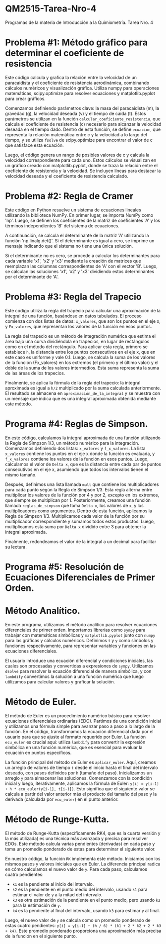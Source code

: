 # QM2515-Tarea-Nro-4
Programas de la materia de Introducción a la Quimiometría. Tarea Nro. 4
# Problema #1: Método gráfico para determinar el coeficiente de resistencia

Este código calcula y grafica la relación entre la velocidad de un paracaidista y el coeficiente de resistencia aerodinámica, combinando cálculos numéricos y visualización gráfica. Utiliza numpy para operaciones matemáticas, scipy.optimize para resolver ecuaciones y matplotlib.pyplot para crear gráficos.

Comenzamos definiendo parámetros clave: la masa del paracaidista (m), la gravedad (g), la velocidad deseada (v) y el tiempo de caída (t). Estos parámetros se utilizan en la función `calcular_coeficiente_resistencia`, que calcula el coeficiente de resistencia (c) necesario para alcanzar la velocidad deseada en el tiempo dado. Dentro de esta función, se define `ecuacion`, que representa la relación matemática entre c y la velocidad a lo largo del tiempo, y se utiliza `fsolve` de scipy.optimize para encontrar el valor de c que satisface esta ecuación.

Luego, el código genera un rango de posibles valores de c y calcula la velocidad correspondiente para cada uno. Estos cálculos se visualizan en un gráfico creado con matplotlib.pyplot, donde se traza la relación entre el coeficiente de resistencia y la velocidad. Se incluyen líneas para destacar la velocidad deseada y el coeficiente de resistencia calculado.

# Problema #2: Regla de Cramer

Este código en Python resuelve un sistema de ecuaciones lineales utilizando la biblioteca NumPy. En primer lugar, se importa NumPy como 'np'. Luego, se definen los coeficientes de la matriz de coeficientes 'A' y los términos independientes 'B' del sistema de ecuaciones.

A continuación, se calcula el determinante de la matriz 'A' utilizando la función 'np.linalg.det()'. Si el determinante es igual a cero, se imprime un mensaje indicando que el sistema no tiene una única solución.

Si el determinante no es cero, se procede a calcular los determinantes para cada variable 'x1', 'x2' y 'x3' mediante la creación de matrices que reemplazan las columnas correspondientes de 'A' con el vector 'B'. Luego, se calculan las soluciones 'x1', 'x2' y 'x3' dividiendo estos determinantes por el determinante de 'A'.

# Problema #3: Regla del Trapecio

Este código utiliza la regla del trapecio para calcular una aproximación de la integral de una función, basándose en datos tabulados. El proceso comienza con dos listas de datos: `x_valores`, que son los puntos en el eje x, y `Fx_valores`, que representan los valores de la función en esos puntos.

La regla del trapecio es un método de integración numérica que estima el área bajo una curva dividiéndola en trapecios, en lugar de rectángulos como en el método del rectángulo. Para aplicar esta regla, primero se establece `h`, la distancia entre los puntos consecutivos en el eje x, que en este caso es uniforme y vale 0.1. Luego, se calcula la suma de los valores de la función (Fx_valores) en los extremos (el primero y el último valor) y el doble de la suma de los valores intermedios. Esta suma representa la suma de las áreas de los trapecios.

Finalmente, se aplica la fórmula de la regla del trapecio: la integral aproximada es igual a `h/2` multiplicado por la suma calculada anteriormente. El resultado se almacena en `aproximación_de_la_integral` y se muestra con un mensaje que indica que es una integral aproximada obtenida mediante este método.


# Programa #4: Reglas de Simpson.

En este código, calculamos la integral aproximada de una función utilizando la Regla de Simpson 1/3, un método numérico para la integración. Comenzamos definiendo dos listas: `x_valores` y `f_x_valores`. La lista `x_valores` contiene los puntos en el eje x donde la función es evaluada, y `f_x_valores` contiene los valores de la función en esos puntos. Luego, calculamos el valor de `Delta x`, que es la distancia entre cada par de puntos consecutivos en el eje x, asumiendo que todos los intervalos tienen el mismo tamaño.

Después, definimos una lista llamada `mult` que contiene los multiplicadores para cada punto según la Regla de Simpson 1/3. Esta regla alterna entre multiplicar los valores de la función por 4 y por 2, excepto en los extremos, que siempre se multiplican por 1. Posteriormente, creamos una función llamada `reglas_de_simpson` que toma `Delta x`, los valores de `x`, y los multiplicadores como argumentos. Dentro de esta función, aplicamos la Regla de Simpson 1/3. Multiplicamos cada valor de la función por su multiplicador correspondiente y sumamos todos estos productos. Luego, multiplicamos esta suma por `Delta x` dividido entre 3 para obtener la integral aproximada.

Finalmente, redondeamos el valor de la integral a un decimal para facilitar su lectura.

# Programa #5: Resolución de Ecuaciones Diferenciales de Primer Orden.

# Método Analítico.

En este programa, utilizamos el método analítico para resolver ecuaciones diferenciales de primer orden. Importamos librerías como `sympy` para trabajar con matemáticas simbólicas y `matplotlib.pyplot` junto con `numpy` para las gráficas y cálculos numéricos. Definimos `t` y `y` como símbolos y funciones respectivamente, para representar variables y funciones en las ecuaciones diferenciales.

El usuario introduce una ecuación diferencial y condiciones iniciales, las cuales son procesadas y convertidas a expresiones de `sympy`. Utilizamos `dsolve` para resolver la ecuación diferencial de manera simbólica, y con `lambdify` convertimos la solución a una función numérica que luego utilizamos para calcular valores y graficar la solución.

# Método de Euler.

El método de Euler es un procedimiento numérico básico para resolver ecuaciones diferenciales ordinarias (EDO). Partimos de una condición inicial y utilizamos una fórmula simple para avanzar paso a paso a lo largo de la función. En el código, transformamos la ecuación diferencial dada por el usuario para que se ajuste al formato requerido por Euler. La función `ecu_euler` es crucial aquí: utiliza `lambdify` para convertir la expresión simbólica en una función numérica, que es esencial para evaluar la ecuación en puntos específicos.

La función principal del método de Euler es `aplicar_euler`. Aquí, creamos un arreglo de valores de tiempo `t` desde el inicio hasta el final del intervalo deseado, con pasos definidos por `h` (tamaño del paso). Inicializamos un arreglo `y` para almacenar las soluciones. Comenzamos con la condición inicial y luego, iterativamente, aplicamos la fórmula de Euler: `y[i] = y[i-1] + h * ecu_euler(y[i-1], t[i-1])`. Esto significa que el siguiente valor se calcula a partir del valor anterior más el producto del tamaño del paso y la derivada (calculada por `ecu_euler`) en el punto anterior.

# Método de Runge-Kutta.

El método de Runge-Kutta (específicamente RK4, que es la cuarta versión y la más utilizada) es una técnica más avanzada y precisa para resolver EDOs. Este método calcula varias pendientes (derivadas) en cada paso y toma un promedio ponderado de estas para determinar el siguiente valor.

En nuestro código, la función `RK` implementa este método. Iniciamos con los mismos pasos y valores iniciales que en Euler. La diferencia principal radica en cómo calculamos el nuevo valor de `y`. Para cada paso, calculamos cuatro pendientes:

- `k1` es la pendiente al inicio del intervalo.
- `k2` es la pendiente en el punto medio del intervalo, usando `k1` para estimar el valor de `y` a la mitad del intervalo.
- `k3` es otra estimación de la pendiente en el punto medio, pero usando `k2` para la estimación de `y`.
- `k4` es la pendiente al final del intervalo, usando `k3` para estimar `y` al final.

Luego, el nuevo valor de `y` se calcula como un promedio ponderado de estas cuatro pendientes: `y[i] = y[i-1] + (h / 6) * (k1 + 2 * k2 + 2 * k3 + k4)`. Este promedio ponderado proporciona una aproximación más precisa de la función en el siguiente punto.
